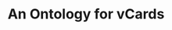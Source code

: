 ---
schema: default
title: An Ontology for vCards
notes: <span style='color:Blue'>Schema</span> This ontology models and represents vCards in RDF using current best practices
organization: DataScientia Foundation
resources:
  - name: VCARD.UAN.owl
    url: >-
      http://git.knowdive.disi.unitn.it:8080/knowledge/LiveKnowledge/SREP/VCARD_schema/input/raw/master/VCARD.UAN.owl
    format: owl
    description: >-
      This ontology models and represents vCards in RDF using current best
      practices
byteSize: '51.073'
keyword: people
datLicense: Creative Commons
DatOwner: Unknown
DatPublicationTimeStamp: Unknown
publisher: W3C
category:
  - People&Organization
type:
  - Schema
creator: 'Norman Walsh, Brian Suda, Renato Iannella, Harry Halpin'
language: en
versionInfo: version v2014-05-22
formalityLevel: Teleontology
datasetLevel: Knowledge Level(L3-4)
---